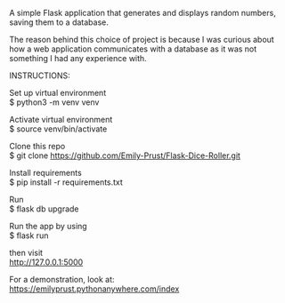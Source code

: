 A simple Flask application that generates and displays random numbers, saving
them to a database.

The reason behind this choice of project is because I was curious about how a web application communicates with a database as it was not something I had any experience with.


INSTRUCTIONS:

Set up virtual environment  
$ python3 -m venv venv 

Activate virtual environment  
$ source venv/bin/activate

Clone this repo  
$ git clone https://github.com/Emily-Prust/Flask-Dice-Roller.git 

Install requirements  
$ pip install -r requirements.txt

Run  
$ flask db upgrade 

Run the app by using  
$ flask run

then visit  
http://127.0.0.1:5000


For a demonstration, look at:  
https://emilyprust.pythonanywhere.com/index

